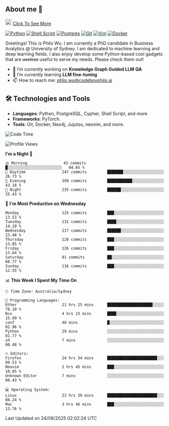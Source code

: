 ## About me 🤗

<a href="#"><img src="https://media.giphy.com/media/hvRJCLFzcasrR4ia7z/giphy.gif" width="20px" height="20px"></a> [Click To See More](https://codeboyphilo.github.io)

[![Python](https://img.shields.io/badge/python-3670A0?style=for-the-badge&logo=python&logoColor=ffdd54)](#)
[![Shell Script](https://img.shields.io/badge/shell_script-%23121011.svg?style=for-the-badge&logo=gnu-bash&logoColor=white)](#)
[![Postgres](https://img.shields.io/badge/postgres-%23316192.svg?style=for-the-badge&logo=postgresql&logoColor=white)](#)
[![Git](https://img.shields.io/badge/git-%23F05033.svg?style=for-the-badge&logo=git&logoColor=white)](#)
[![Vim](https://img.shields.io/badge/VIM-%2311AB00.svg?style=for-the-badge&logo=vim&logoColor=white)](#)
[![Docker](https://img.shields.io/badge/docker-%230db7ed.svg?style=for-the-badge&logo=docker&logoColor=white)](#)

Greetings! This is Philo Wu. I am currently a PhD candidate in Business Analytics \@ University of Sydney. I am dedicated to machine learning and deep learning fields. I also enjoy develop some Python-based cool gadgets that are ~~useless~~ useful to serve my needs. Please check them out!

- 🔭 I’m currently working on **Knowledge Graph Guided LLM QA**
- 🌱 I’m currently learning **LLM fine-tuning**
- 📫 How to reach me: philo.wu@codeboyphilo.ai

## 🛠 Technologies and Tools
- **Languages**: Python, PostgreSQL, Cypher, Shell Script, and more
- **Frameworks**: PyTorch.
- **Tools**: Git, Docker, Neo4j, Jujutsu, neovim, and more.

<!--START_SECTION:waka-->
![Code Time](http://img.shields.io/badge/Code%20Time-1%2C032%20hrs%2045%20mins-blue)

![Profile Views](http://img.shields.io/badge/Profile%20Views-0-blue)

**I'm a Night 🦉** 

```text
🌞 Morning                43 commits          █░░░░░░░░░░░░░░░░░░░░░░░░   04.65 % 
🌆 Daytime                247 commits         ███████░░░░░░░░░░░░░░░░░░   26.73 % 
🌃 Evening                399 commits         ███████████░░░░░░░░░░░░░░   43.18 % 
🌙 Night                  235 commits         ██████░░░░░░░░░░░░░░░░░░░   25.43 % 
```
📅 **I'm Most Productive on Wednesday** 

```text
Monday                   125 commits         ███░░░░░░░░░░░░░░░░░░░░░░   13.53 % 
Tuesday                  131 commits         ████░░░░░░░░░░░░░░░░░░░░░   14.18 % 
Wednesday                217 commits         ██████░░░░░░░░░░░░░░░░░░░   23.48 % 
Thursday                 128 commits         ███░░░░░░░░░░░░░░░░░░░░░░   13.85 % 
Friday                   126 commits         ███░░░░░░░░░░░░░░░░░░░░░░   13.64 % 
Saturday                 81 commits          ██░░░░░░░░░░░░░░░░░░░░░░░   08.77 % 
Sunday                   116 commits         ███░░░░░░░░░░░░░░░░░░░░░░   12.55 % 
```


📊 **This Week I Spent My Time On** 

```text
🕑︎ Time Zone: Australia/Sydney

💬 Programming Languages: 
Other                    21 hrs 25 mins      ████████████████████░░░░░   78.10 % 
Nix                      4 hrs 23 mins       ████░░░░░░░░░░░░░░░░░░░░░   15.99 % 
conf                     48 mins             █░░░░░░░░░░░░░░░░░░░░░░░░   02.96 % 
Python                   29 mins             ░░░░░░░░░░░░░░░░░░░░░░░░░   01.77 % 
sh                       7 mins              ░░░░░░░░░░░░░░░░░░░░░░░░░   00.48 % 

🔥 Editors: 
Firefox                  24 hrs 34 mins      ██████████████████████░░░   89.53 % 
Neovim                   2 hrs 45 mins       ███░░░░░░░░░░░░░░░░░░░░░░   10.05 % 
Unknown Editor           7 mins              ░░░░░░░░░░░░░░░░░░░░░░░░░   00.43 % 

💻 Operating System: 
Linux                    23 hrs 39 mins      ██████████████████████░░░   86.24 % 
Mac                      3 hrs 46 mins       ███░░░░░░░░░░░░░░░░░░░░░░   13.76 % 
```


 Last Updated on 24/08/2025 02:02:24 UTC
<!--END_SECTION:waka-->
